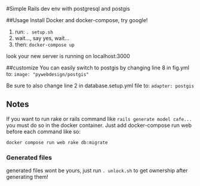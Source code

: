 #Simple Rails dev env with postgresql and postgis

##Usage
Install Docker and docker-compose, try google!

1. run:
`. setup.sh`
1. wait..., say yes, wait...
1. then:
`docker-compose up`

look your new server is running on localhost:3000

##customize
You can easily switch to postgis by changing line 8 in fig.yml to:
`image: "pywebdesign/postgis"`

Be sure to also change line 2 in database.setup.yml file to:
`adapter: postgis`

## Notes
If you want to run rake or rails command like `rails generate model cafe...` you must do so in the docker container. Just add docker-compose run web before each command like so:

`docker compose run web rake db:migrate`

### Generated files
generated files wont be yours, just run `. unlock.sh` to get ownership after generating them!
